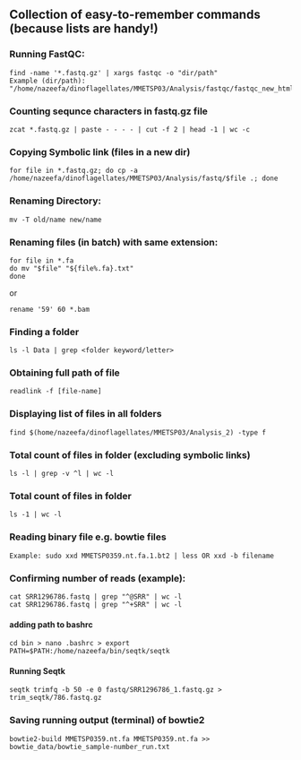 ## Collection of easy-to-remember commands (because lists are handy!)

### Running FastQC:
```
find -name '*.fastq.gz' | xargs fastqc -o "dir/path"
Example (dir/path): "/home/nazeefa/dinoflagellates/MMETSP03/Analysis/fastqc/fastqc_new_html"

```

### Counting sequnce characters in fastq.gz file
```
zcat *.fastq.gz | paste - - - - | cut -f 2 | head -1 | wc -c
```

### Copying Symbolic link (files in a new dir)
```
for file in *.fastq.gz; do cp -a /home/nazeefa/dinoflagellates/MMETSP03/Analysis/fastq/$file .; done
```

### Renaming Directory:
```
mv -T old/name new/name 
```

### Renaming files (in batch) with same extension:
```
for file in *.fa 
do mv "$file" "${file%.fa}.txt"
done
```
or

```
rename '59' 60 *.bam
```

### Finding a folder
```
ls -l Data | grep <folder keyword/letter>
```
### Obtaining full path of file

```
readlink -f [file-name]
```

### Displaying list of files in all folders
```
find $(home/nazeefa/dinoflagellates/MMETSP03/Analysis_2) -type f
```

### Total count of files in folder (excluding symbolic links)
```
ls -l | grep -v ^l | wc -l
```

### Total count of files in folder
```
ls -1 | wc -l
```

### Reading binary file e.g. bowtie files
```
Example: sudo xxd MMETSP0359.nt.fa.1.bt2 | less OR xxd -b filename
```

### Confirming number of reads (example):

```
cat SRR1296786.fastq | grep "^@SRR" | wc -l
cat SRR1296786.fastq | grep "^+SRR" | wc -l
```

#### adding path to bashrc
```
cd bin > nano .bashrc > export PATH=$PATH:/home/nazeefa/bin/seqtk/seqtk
```

#### Running Seqtk
```
seqtk trimfq -b 50 -e 0 fastq/SRR1296786_1.fastq.gz > trim_seqtk/786.fastq.gz
```

### Saving running output (terminal) of bowtie2
```
bowtie2-build MMETSP0359.nt.fa MMETSP0359.nt.fa >> bowtie_data/bowtie_sample-number_run.txt
```
